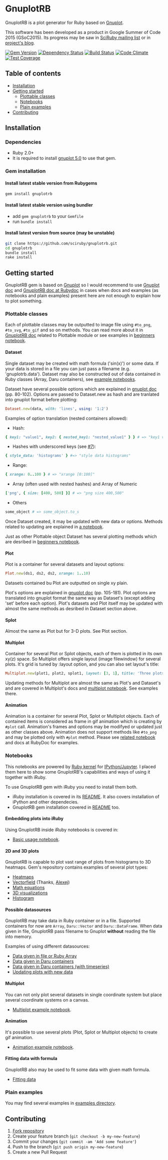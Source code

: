 # GnuplotRB
GnuplotRB is a plot generator for Ruby based on
[Gnuplot](http://www.gnuplot.info).

This software has been developed as a product in Google Summer of Code 2015 (GSoC2015). Its progress may be saw in [SciRuby mailing list](https://groups.google.com/forum/?fromgroups#!topic/sciruby-dev/lhWvb5hWc3k) or in [project's blog](http://www.evgrafov.work/gnuplotrb/).

[![Gem Version](https://badge.fury.io/rb/gnuplotrb.svg)](https://badge.fury.io/rb/gnuplotrb)
[![Dependency Status](https://gemnasium.com/badges/github.com/SciRuby/gnuplotrb.svg)](https://gemnasium.com/github.com/SciRuby/gnuplotrb)
[![Build Status](https://travis-ci.org/SciRuby/gnuplotrb.svg?branch=master)](https://travis-ci.org/SciRuby/gnuplotrb)
[![Code Climate](https://codeclimate.com/github/SciRuby/gnuplotrb/badges/gpa.svg)](https://codeclimate.com/github/SciRuby/gnuplotrb)
[![Test Coverage](https://codeclimate.com/github/SciRuby/gnuplotrb/badges/coverage.svg)](https://codeclimate.com/github/SciRuby/gnuplotrb/coverage)

## Table of contents
* [Installation](https://github.com/sciruby/gnuplotrb#installation)
* [Getting started](https://github.com/sciruby/gnuplotrb#getting-started)
  - [Plottable classes](https://github.com/sciruby/gnuplotrb#plottable-classes)
  - [Notebooks](https://github.com/sciruby/gnuplotrb#notebooks)
  - [Plain examples](https://github.com/sciruby/gnuplotrb#plain-examples)
* [Contributing](https://github.com/sciruby/gnuplotrb#contributing)

## Installation
### Dependencies
*   Ruby 2.0+
*   It is required to install [gnuplot 5.0](http://www.gnuplot.info/download.html) to use that gem.

### Gem installation
#### Install latest stable version from Rubygems

```sh
gem install gnuplotrb
```

#### Install latest stable version using bundler
* add `gem gnuplotrb` to your `Gemfile`
* run `bundle install`

#### Install latest version from source (may be unstable)

```sh
git clone https://github.com/sciruby/gnuplotrb.git
cd gnuplotrb
bundle install
rake install
```

## Getting started
GnuplotRB gem is based on [Gnuplot](http://www.gnuplot.info/) so I would recommend to use [Gnuplot doc](http://www.gnuplot.info/docs_5.0/gnuplot.pdf) and [GnuplotRB doc at Rubydoc](https://rubygems.org/gems/gnuplotrb) in cases when docs and examples (as notebooks and plain examples) present here are not enough to explain how to plot something.

### Plottable classes
Each of plottable classes may be outputted to image file using ```#to_png```, ```#to_svg```, ```#to_gif``` and so on methods. You can read more about it in [GnuplotRB doc](https://rubygems.org/gems/gnuplotrb) related to Plottable module or see examples in [beginners
notebook](http://nbviewer.ipython.org/github/sciruby/gnuplotrb/blob/master/notebooks/basic_usage.ipynb).

#### Dataset
Single dataset may be created with math formula ('sin(x)') or some data. If your data is stored in a file you can just pass a filename (e.g. 'gnuplotrb.data'). Dataset may also be constructed out of data contained in Ruby classes (Array, Daru containers), see [example notebooks](https://github.com/sciruby/gnuplotrb#possible-datasources).

Dataset have several possible options which are explained in [gnuplot
doc](http://www.gnuplot.info/docs_5.0/gnuplot.pdf) (pp. 80-102). Options are passed to Dataset.new as hash and are tranlated into gnuplot format before plotting:

```ruby
Dataset.new(data, with: 'lines', using: '1:2')
```

Examples of option translation (nested containers allowed):

* Hash:

```ruby
{ key1: "value1", key2: { nested_key1: "nested_value1" } } # => "key1 value1 key2 nested key1 nested_value1"
```

* Hashes with underscored keys (see [#7](https://github.com/dilcom/gnuplotrb/issues/7)):

```ruby
{ style_data: 'histograms' } #=> "style data histograms"
```

* Range:

```ruby
{ xrange: 0..100 } # => "xrange [0:100]"
```

* Array (often used with nested hashes) and Array of Numeric

```ruby
['png', { size: [400, 500] }] # => "png size 400,500"
```

* Others

```ruby
some_object # => some_object.to_s
```

Once Dataset created, it may be updated with new data or options. Methods related to updating are explained in [a notebook](http://nbviewer.ipython.org/github/sciruby/gnuplotrb/blob/master/notebooks/updating_data.ipynb).

Just as other Plottable object Dataset has several plotting methods which are desribed in [beginners notebook](http://nbviewer.ipython.org/github/sciruby/gnuplotrb/blob/master/notebooks/basic_usage.ipynb).

#### Plot
Plot is a container for several datasets and layout options:
```ruby
Plot.new(ds1, ds2, ds2, xrange: 1..10)
```

Datasets contained bu Plot are outputted on single xy plain.

Plot's options are explained in [gnuplot doc](http://www.gnuplot.info/docs_5.0/gnuplot.pdf) (pp. 105-181). Plot options are translated into gnuplot format the same way as Dataset's (except adding 'set' before each option). Plot's datasets and Plot itself may be updated with almost the same methods as desribed in Dataset section above.

#### Splot
Almost the same as Plot but for 3-D plots. See Plot section.

#### Multiplot

Container for several Plot or Splot objects, each of them is plotted in its own xy(z) space. So Multiplot offers single layout (image filewindow) for several plots. It's grid is tuned by :layout option, and you can also set layout's title:
```ruby
Multiplot.new(plot1, plot2, splot1, layout: [3, 1], title: 'Three plots on a layout')
```

Updating methods for Multiplot are almost the same as Plot's and Dataset's and are covered in Multiplot's docs and [multiplot notebook](http://nbviewer.ipython.org/github/sciruby/gnuplotrb/blob/master/notebooks/multiplot_layout.ipynb). See examples there.

#### Animation

Animation is a container for several Plot, Splot or Multiplot objects. Each of contained items is considered as frame in gif animation which is creating by ```#plot``` call. Animation's frames and options may be modifyed or updated just as other classes above. Animation does not support methods like ```#to_png``` and may be plotted only with ```#plot``` method. Please see [related notebook](http://nbviewer.ipython.org/github/sciruby/gnuplotrb/blob/master/notebooks/animated_plots.ipynb) and docs at RubyDoc for examples.

### Notebooks

This notebooks are powered by [Ruby kernel](https://github.com/SciRuby/iruby/) for [IPython/Jupyter](https://jupyter.org/). I placed them here to show some GnuplotRB's capabilities and ways of using it together with iRuby.

To use GnuplotRB gem with iRuby you need to install them both.

* iRuby installation is covered in its [README](https://github.com/SciRuby/iruby/blob/master/README.md). It also covers installation of iPython and other dependecies.
* GnuplotRB gem installation covered in [README](https://github.com/sciruby/gnuplotrb#installation) too.


#### Embedding plots into iRuby
Using GnuplotRB inside iRuby notebooks is covered in:

* [Basic usage notebook](http://nbviewer.ipython.org/github/sciruby/gnuplotrb/blob/master/notebooks/basic_usage.ipynb).

#### 2D and 3D plots
GnuplotRB is capable to plot vast range of plots from histograms to 3D
heatmaps. Gem's repository contains examples of several plot types:

* [Heatmaps](http://nbviewer.ipython.org/github/sciruby/gnuplotrb/blob/master/notebooks/heatmaps.ipynb)
* [Vectorfield](http://nbviewer.ipython.org/github/sciruby/gnuplotrb/blob/master/notebooks/vector_field.ipynb) (Thanks, [Alexej](https://github.com/agisga))
* [Math equations](http://nbviewer.ipython.org/github/sciruby/gnuplotrb/blob/master/notebooks/math_plots.ipynb)
* [3D visualizations](http://nbviewer.ipython.org/github/sciruby/gnuplotrb/blob/master/notebooks/3d_plot.ipynb)
* [Histogram](http://nbviewer.ipython.org/github/sciruby/gnuplotrb/blob/master/notebooks/histogram.ipynb)


#### Possible datasources
GnuplotRB may take data in Ruby container or in a file. Supported containers
for now are `Array`, `Daru::Vector` and `Daru::DataFrame`. When data given in file,
GnuplotRB pass filename to Gnuplot **without** reading the file into memory.

Examples of using different datasources:

* [Data given in file or Ruby Array](http://nbviewer.ipython.org/github/sciruby/gnuplotrb/blob/master/notebooks/points_from_different_sources.ipynb)
* [Data given in Daru containers](http://nbviewer.ipython.org/github/sciruby/gnuplotrb/blob/master/notebooks/plotting_from_daru.ipynb)
* [Data given in Daru containers (with timeseries)](http://nbviewer.ipython.org/github/sciruby/gnuplotrb/blob/master/notebooks/time_series_from_daru.ipynb)
* [Updating plots with new data](http://nbviewer.ipython.org/github/sciruby/gnuplotrb/blob/master/notebooks/updating_data.ipynb)


#### Multiplot
You can not only plot several datasets in single coordinate system but place
several coordinate systems on a canvas.

* [Multiplot example notebook](http://nbviewer.ipython.org/github/sciruby/gnuplotrb/blob/master/notebooks/multiplot_layout.ipynb).

#### Animation
It's possible to use several plots (Plot, Splot or Multiplot objects) to create gif animation.

* [Animation example notebook](http://nbviewer.ipython.org/github/sciruby/gnuplotrb/blob/master/notebooks/animated_plots.ipynb).


#### Fitting data with formula
GnuplotRB also may be used to fit some data with given math formula.

* [Fitting data](http://nbviewer.ipython.org/github/sciruby/gnuplotrb/blob/master/notebooks/fitting_data.ipynb)


### Plain examples
You may find several examples in [examples directory](https://github.com/sciruby/gnuplotrb/tree/master/examples).

## Contributing

1.  [Fork repository](https://github.com/sciruby/gnuplotrb/fork)
2.  Create your feature branch (`git checkout -b my-new-feature`)
3.  Commit your changes (`git commit -am 'Add some feature'`)
4.  Push to the branch (`git push origin my-new-feature`)
5.  Create a new Pull Request

